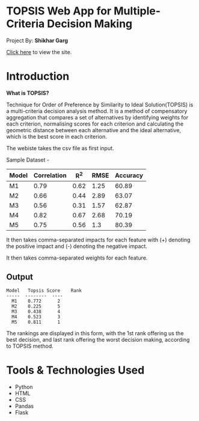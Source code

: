 # TOPSIS Web App for Multiple-Criteria Decision Making
Project By: **Shikhar Garg**

[Click here](http://sgarg8.pythonanywhere.com/) to view the site.

# Introduction

**What is TOPSIS?**

Technique for Order of Preference by Similarity to Ideal Solution(TOPSIS) is a multi-criteria decision analysis method. It is a method of compensatory aggregation that compares a set of alternatives by identifying weights for each criterion, normalising scores for each criterion and calculating the geometric distance between each alternative and the ideal alternative, which is the best score in each criterion.

The webiste takes the csv file as first input.

Sample Dataset -

Model | Correlation | R<sup>2</sup> | RMSE | Accuracy
------------ | ------------- | ------------ | ------------- | ------------
M1 |	0.79 | 0.62	| 1.25 | 60.89
M2 |  0.66 | 0.44	| 2.89 | 63.07
M3 |	0.56 | 0.31	| 1.57 | 62.87
M4 |	0.82 | 0.67	| 2.68 | 70.19
M5 |	0.75 | 0.56	| 1.3	 | 80.39

It then takes comma-separated impacts for each feature with (+) denoting the positive impact and (-) denoting the negative impact.

It then takes comma-separated weights for each feature.

## Output

```
Model   Topsis Score    Rank
-----  --------  ----
  M1    0.772      2
  M2    0.225      5
  M3    0.438      4
  M4    0.523      3
  M5    0.811      1
```

The rankings are displayed in this form, with the 1st rank offering us the best decision, and last rank offering the worst decision making, according to TOPSIS method.
 
# Tools & Technologies Used
* Python
* HTML
* CSS
* Pandas
* Flask
